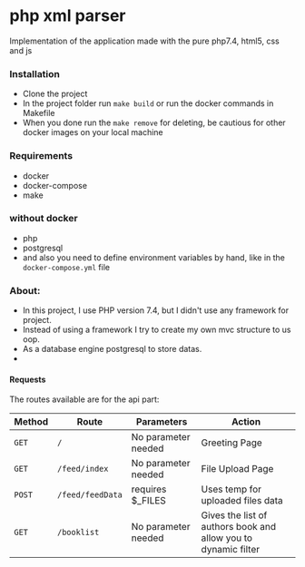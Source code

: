 # php xml parser
Implementation of the application made with the pure php7.4, html5, css and js 

### Installation
- Clone the project
- In the project folder run `make build` or run the docker commands in Makefile
- When you done run the `make remove` for deleting, be cautious for other docker images on your local machine 

### Requirements
- docker
- docker-compose
- make

### without docker
- php
- postgresql
- and also you need to define environment variables by hand, like in the `docker-compose.yml` file
 
### About:
- In this project, I use PHP version 7.4, but I didn't use any framework for project.
- Instead of using a framework I try to create my own mvc structure to us oop.
- As a database engine postgresql to store datas.
- 

#### Requests
The routes available are for the api part:

| Method | Route                |Parameters| Action                                                         |
|--------|----------------------|---------------------------|----------------------------------------------------------------|
| `GET`  | `/`                  | No parameter needed       | Greeting Page                                                  |
| `GET`  | `/feed/index`        | No parameter needed       | File Upload Page                                               |
| `POST` | `/feed/feedData`     | requires $_FILES          | Uses temp for uploaded files data                              |
| `GET`  | `/booklist` | No parameter needed | Gives the list of authors book and allow you to dynamic filter |
